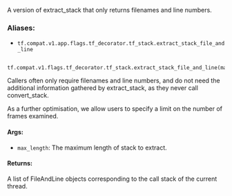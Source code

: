 
A version of extract_stack that only returns filenames and line numbers.
### Aliases:
- `tf.compat.v1.app.flags.tf_decorator.tf_stack.extract_stack_file_and_line`

```
 tf.compat.v1.flags.tf_decorator.tf_stack.extract_stack_file_and_line(max_length=1000)
```

Callers often only require filenames and line numbers, and do not need the additional information gathered by extract_stack, as they never call convert_stack.

As a further optimisation, we allow users to specify a limit on the number of frames examined.
#### Args:
- `max_length`: The maximum length of stack to extract.
#### Returns:

A list of FileAndLine objects corresponding to the call stack of the current thread.
